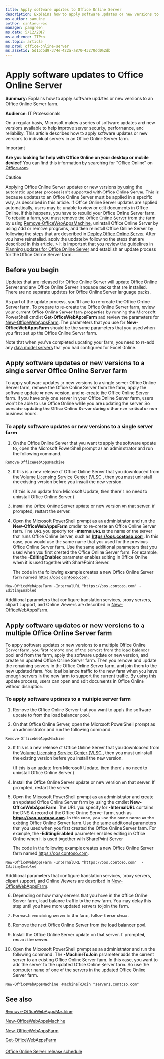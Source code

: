 ```yaml
---
title: Apply software updates to Office Online Server
description: Explains how to apply software updates or new versions to an Office Online Server farm.
ms.author: samukhe
author: santanu-wac
manager: pamgreen
ms.date: 5/12/2017
ms.audience: ITPro
ms.topic: article
ms.prod: office-online-server
ms.assetid: 5d15dbd9-374e-422a-a870-43270dd0a2db
---
```



# Apply software updates to Office Online Server

 **Summary:** Explains how to apply software updates or new versions to an Office Online Server farm.
  
    
    


 **Audience**: IT Professionals
  
    
    


On a regular basis, Microsoft makes a series of software updates and new versions available to help improve server security, performance, and reliability. This article describes how to apply software updates or new versions to individual servers in an Office Online Server farm.
  
    
    


> [!IMPORTANT]
> **Are you looking for help with Office Online on your desktop or mobile device?** You can find this information by searching for "Office Online" on [Office.com](https://go.microsoft.com/fwlink/p/?LinkId=324961). 
  
    
    


> [!CAUTION]
> Applying Office Online Server updates or new versions by using the automatic updates process isn't supported with Office Online Server. This is because updates to an Office Online Server must be applied in a specific way, as described in this article. If Office Online Server updates are applied automatically, users may be unable to view or edit documents in Office Online. If this happens, you have to rebuild your Office Online Server farm. To rebuild a farm, you must remove the Office Online Server from the farm by using  [Remove-OfficeWebAppsMachine](/powershell/module/officewebapps/remove-officewebappsmachine?view=officewebapps-ps), uninstall Office Online Server by using Add or remove programs, and then reinstall Office Online Server by following the steps that are described in  [Deploy Office Online Server](deploy-office-online-server.md). After you have reinstalled, apply the update by following the steps that are described in this article. > It is important that you review the guidelines in  [Planning updates for Office Online Server](plan-office-online-server.md#BKMK_Updates) and establish an update process for the Office Online Server farm.
  
    
    


## Before you begin
<a name="before"> </a>

Updates that are released for Office Online Server will update Office Online Server and any Office Online Server language packs that are installed. There are no separate updates for Office Online Server language packs.
  
    
    
As part of the update process, you'll have to re-create the Office Online Server farm. To prepare to re-create the Office Online Server farm, review your current Office Online Server farm properties by running the Microsoft PowerShell cmdlet **Get-OfficeWebAppsFarm** and review the parameters for [New-OfficeWebAppsFarm](/powershell/module/officewebapps/new-officewebappsfarm?view=officewebapps-ps). The parameters that you use for **New-OfficeWebAppsFarm** should be the same parameters that you used when you first set up the Office Online Server farm.
  
    
    
Note that when you've completed updating your farm, you need to re-add any  [data model servers](/powershell/module/officewebapps/new-officewebappsexcelbiserver?view=officewebapps-ps) that you had configured for Excel Online.
  
    
    

## Apply software updates or new versions to a single server Office Online Server farm
<a name="before"> </a>

To apply software updates or new versions to a single server Office Online Server farm, remove the Office Online Server from the farm, apply the software update or new version, and re-create the Office Online Server farm. If you have only one server in your Office Online Server farm, users won't be able to use Office Online while you are updating the server. So consider updating the Office Online Server during either non-critical or non-business hours. 
  
    
    

### To apply software updates or new versions to a single server farm


1. On the Office Online Server that you want to apply the software update to, open the Microsoft PowerShell prompt as an administrator and run the following command.
    
``` 
Remove-OfficeWebAppsMachine
```

2. If this is a new release of Office Online Server that you downloaded from the  [Volume Licensing Service Center (VLSC)](https://go.microsoft.com/fwlink/p/?LinkId=256561), then you must uninstall the existing version before you install the new version.
    
    (If this is an update from Microsoft Update, then there's no need to uninstall Office Online Server.)
    
  
3. Install the Office Online Server update or new version on that server. If prompted, restart the server.
    
  
4. Open the Microsoft PowerShell prompt as an administrator and run the **New-OfficeWebAppsFarm** cmdlet to re-create an Office Online Server farm. The URL you specify for **-InternalURL** is the name of the server that runs Office Online Server, such as **https://oos.contoso.com**. In this case, you would use the same name that you used for the previous Office Online Server farm. Use the same additional parameters that you used when you first created the Office Online Server farm. For example, the the **-EditingEnabled** parameter enables editing in Office Online when it is used together with SharePoint Server.
    
    The code in the following example creates a new Office Online Server farm named https://oos.contoso.com.
    


  ```
  New-OfficeWebAppsFarm -InternalURL "https://oos.contoso.com" -EditingEnabled
  ```


Additional parameters that configure translation services, proxy servers, clipart support, and Online Viewers are described in  [New-OfficeWebAppsFarm](/powershell/module/officewebapps/new-officewebappsfarm?view=officewebapps-ps).
    
  

## Apply software updates or new versions to a multiple Office Online Server farm
<a name="before"> </a>

To apply software updates or new versions to a multiple Office Online Server farm, you first remove one of the servers from the load balancer pool and from the farm, apply the software update or new version, and create an updated Office Online Server farm. Then you remove and update the remaining servers in the Office Online Server farm, and join them to the new updated farm. You load balance traffic to the new farm when you have enough servers in the new farm to support the current traffic. By using this update process, users can open and edit documents in Office Online without disruption.
  
    
    

### To apply software updates to a multiple server farm


1. Remove the Office Online Server that you want to apply the software update to from the load balancer pool.
    
  
2. On that Office Online Server, open the Microsoft PowerShell prompt as an administrator and run the following command.
    
  ```
  Remove-OfficeWebAppsMachine
  ```

3. If this is a new release of Office Online Server that you downloaded from the  [Volume Licensing Service Center (VLSC)](https://go.microsoft.com/fwlink/p/?LinkId=256561), then you must uninstall the existing version before you install the new version.
    
    (If this is an update from Microsoft Update, then there's no need to uninstall Office Online Server.)
    
  
4. Install the Office Online Server update or new version on that server. If prompted, restart the server.
    
  
5. Open the Microsoft PowerShell prompt as an administrator and create an updated Office Online Server farm by using the cmdlet **New-OfficeWebAppsFarm**. The URL you specify for **-InternalURL** contains the DNS A record of the Office Online Server farm, such as **https://oos.contoso.com**. In this case, you use the same name as the existing Office Online Server farm. Use the same additional parameters that you used when you first created the Office Online Server farm. For example, the **-EditingEnabled** parameter enables editing in Office Online when it is used together with SharePoint Server.
    
    The code in the following example creates a new Office Online Server farm named https://oos.contoso.com.
    


  ```
  New-OfficeWebAppsFarm -InternalURL "https://oos.contoso.com"  -EditingEnabled
  ```


Additional parameters that configure translation services, proxy servers, clipart support, and Online Viewers are described in  [New-OfficeWebAppsFarm](/powershell/module/officewebapps/new-officewebappsfarm?view=officewebapps-ps).
    
  
6. Depending on how many servers that you have in the Office Online Server farm, load balance traffic to the new farm. You may delay this step until you have more updated servers to join the farm. 
    
  
7. For each remaining server in the farm, follow these steps.
    
1. Remove the next Office Online Server from the load balancer pool.
    
  
2. Install the Office Online Server update on that server. If prompted, restart the server.
    
  
3. Open the Microsoft PowerShell prompt as an administrator and run the following command. The **-MachineToJoin** parameter adds the current server to an existing Office Online Server farm. In this case, you want to add the server to the updated Office Online Server farm. So use the computer name of one of the servers in the updated Office Online Server farm.
    
  ```
  New-OfficeWebAppsMachine -MachineToJoin "server1.contoso.com"
  ```


## See also
<a name="before"> </a>


#### 


  
    
    
 [Remove-OfficeWebAppsMachine](/powershell/module/officewebapps/remove-officewebappsmachine?view=officewebapps-ps)
  
    
    
 [New-OfficeWebAppsMachine](/powershell/module/officewebapps/new-officewebappsmachine?view=officewebapps-ps)
  
    
    
 [New-OfficeWebAppsFarm](/powershell/module/officewebapps/new-officewebappsfarm?view=officewebapps-ps)
  
    
    
 [Get-OfficeWebAppsFarm](/powershell/module/officewebapps/get-officewebappsfarm?view=officewebapps-ps)
#### 


  
    
    
 [Office Online Server release schedule](office-online-server-release-schedule.md)